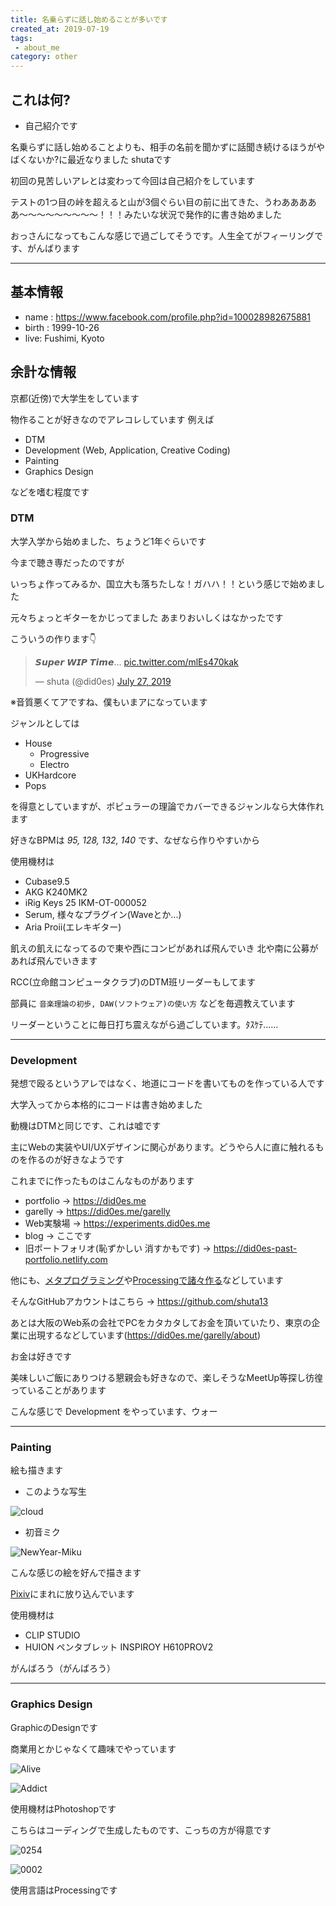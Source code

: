 ```yaml
---
title: 名乗らずに話し始めることが多いです
created_at: 2019-07-19
tags: 
 - about_me
category: other
---
```

## これは何?


- 自己紹介です


名乗らずに話し始めることよりも、相手の名前を聞かずに話聞き続けるほうがやばくないか?に最近なりました shutaです

初回の見苦しいアレとは変わって今回は自己紹介をしています

テストの1つ目の峠を超えると山が3個ぐらい目の前に出てきた、うわあああああ〜〜〜〜〜〜〜〜〜！！！みたいな状況で発作的に書き始めました

おっさんになってもこんな感じで過ごしてそうです。人生全てがフィーリングです、がんばります

---

## 基本情報


- name : <https://www.facebook.com/profile.php?id=100028982675881>
- birth : 1999-10-26
- live: Fushimi, Kyoto


## 余計な情報

京都(近傍)で大学生をしています

物作ることが好きなのでアレコレしています 例えば


- DTM
- Development (Web, Application, Creative Coding)
- Painting
- Graphics Design


などを嗜む程度です

<!-- こちらを覗いてみてください >> <https://did0es.me/garelly> -->

### **DTM**

大学入学から始めました、ちょうど1年ぐらいです

今まで聴き専だったのですが

いっちょ作ってみるか、国立大も落ちたしな！ガハハ！！という感じで始めました

元々ちょっとギターをかじってました あまりおいしくはなかったです

こういうの作ります👇

<blockquote class="twitter-tweet"><p lang="en" dir="ltr">𝙎𝙪𝙥𝙚𝙧 𝙒𝙄𝙋 𝙏𝙞𝙢𝙚… <a href="https://t.co/mlEs470kak">pic.twitter.com/mlEs470kak</a></p>&mdash; shuta (@did0es) <a href="https://twitter.com/did0es/status/1155144110698684421?ref_src=twsrc%5Etfw">July 27, 2019</a></blockquote> <script async src="https://platform.twitter.com/widgets.js" charset="utf-8"></script>

※音質悪くてアですね、僕もいまアになっています

ジャンルとしては


- House
  - Progressive
  - Electro
- UKHardcore
- Pops


を得意としていますが、ポピュラーの理論でカバーできるジャンルなら大体作れます

好きなBPMは *95, 128, 132, 140* です、なぜなら作りやすいから

使用機材は


- Cubase9.5
- AKG K240MK2
- iRig Keys 25 IKM-OT-000052
- Serum, 様々なプラグイン(Waveとか...)
- Aria Proⅱ(エレキギター)


飢えの飢えになってるので東や西にコンピがあれば飛んでいき 北や南に公募があれば飛んでいきます

RCC(立命館コンピュータクラブ)のDTM班リーダーもしてます

部員に `音楽理論の初歩, DAW(ソフトウェア)の使い方` などを毎週教えています

リーダーということに毎日打ち震えながら過ごしています。ﾀｽｹﾃ......


---

### **Development**

発想で殴るというアレではなく、地道にコードを書いてものを作っている人です

大学入ってから本格的にコードは書き始めました

動機はDTMと同じです、これは嘘です

主にWebの実装やUI/UXデザインに関心があります。どうやら人に直に触れるものを作るのが好きなようです

これまでに作ったものはこんなものがあります

- portfolio → <a href="https://did0es.me" target="_blank">https://did0es.me</a>
- garelly → <a href="https://did0es.me/garelly" target="_blank">https://did0es.me/garelly</a>
- Web実験場 → <a href="https://experiments.did0es.me" target="_blank">https://experiments.did0es.me</a>
- blog → ここです
- 旧ポートフォリオ(恥ずかしい 消すかもです) → <a href="https://did0es-past-portfolio.netlify.com" target="_blank">https://did0es-past-portfolio.netlify.com</a>

他にも、[メタプログラミング](https://github.com/shuta13/Metaprogramming)や[Processingで諸々作る](https://github.com/shuta13/processing)などしています

そんなGitHubアカウントはこちら → <https://github.com/shuta13>

あとは大阪のWeb系の会社でPCをカタカタしてお金を頂いていたり、東京の企業に出現するなどしています(https://did0es.me/garelly/about)

お金は好きです

美味しいご飯にありつける懇親会も好きなので、楽しそうなMeetUp等探し彷徨っていることがあります

こんな感じで Development をやっています、ウォー

---

### **Painting**

絵も描きます

- このような写生

![cloud](https://blog.did0es.me/images/cloud.jpg)

- 初音ミク

![NewYear-Miku](https://blog.did0es.me/images/miku.png)

こんな感じの絵を好んで描きます

<a href="https://www.pixiv.net/member.php?id=19834475" target="_blank">Pixiv</a>にまれに放り込んでいます

使用機材は

- CLIP STUDIO
- HUION ペンタブレット INSPIROY H610PROV2

がんばろう（がんばろう）

---

### **Graphics Design**

GraphicのDesignです

商業用とかじゃなくて趣味でやっています

![Alive](https://blog.did0es.me/images/alive.png)

![Addict](https://blog.did0es.me/images/addict.png)

使用機材はPhotoshopです

こちらはコーディングで生成したものです、こっちの方が得意です

![0254](https://blog.did0es.me/images/frame-0254.png)

![0002](https://blog.did0es.me/images/frame-0002.png)

使用言語はProcessingです
